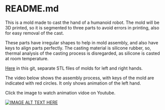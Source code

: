 # README.md


This is a mold made to cast the hand of a humanoid robot. The mold will be 3D printed, so it is segmented to three parts to avoid errors in printing, also for easy removal of the cast.


These parts have irregular shapes to help in mold assembly, and also have keys to align parts perfectly.
The casting material is silicone rubber, so, thermal analysis of the casting process is disregarded, as silicone is casted at room temperature.

[Here](https://github.com/Eng-Abdulrazaq/Hand_Mold/tree/master/STL%20files) in this git, separate STL files of molds for left and right hands.

The video below shows the assembly process, with keys of the mold are indicated with red circles. It only shows animation of the left hand.


Click the image to watch animation vidoe on Youtube.

[![IMAGE ALT TEXT HERE](https://img.youtube.com/vi/vlHjcrYGcpk/0.jpg)]( https://youtu.be/vlHjcrYGcpk)

